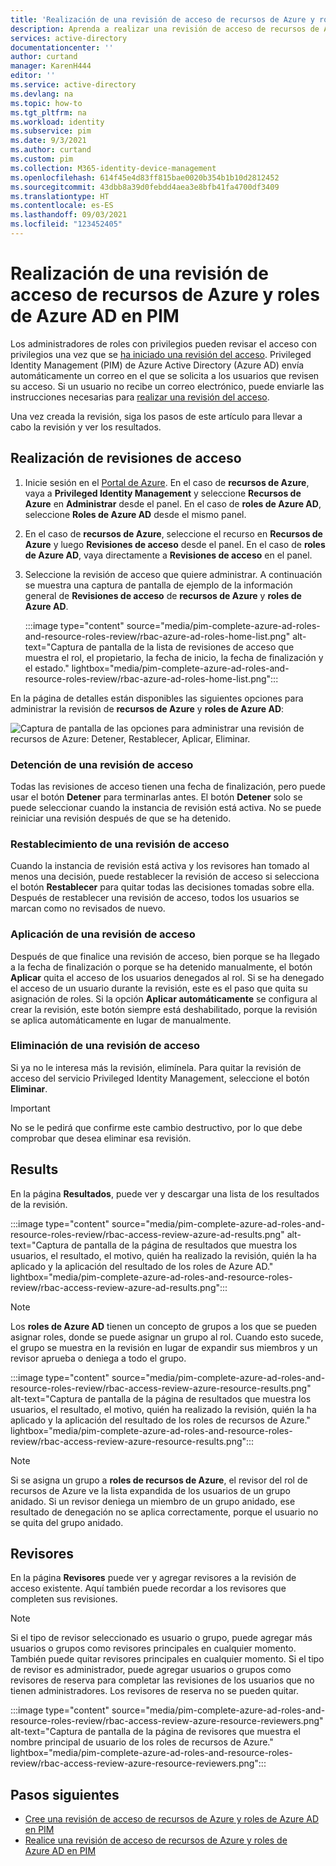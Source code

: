 ```yaml
---
title: 'Realización de una revisión de acceso de recursos de Azure y roles de Azure AD en PIM: Azure AD | Microsoft Docs'
description: Aprenda a realizar una revisión de acceso de recursos de Azure y roles de Azure AD en Privileged Identity Management de Azure Active Directory.
services: active-directory
documentationcenter: ''
author: curtand
manager: KarenH444
editor: ''
ms.service: active-directory
ms.devlang: na
ms.topic: how-to
ms.tgt_pltfrm: na
ms.workload: identity
ms.subservice: pim
ms.date: 9/3/2021
ms.author: curtand
ms.custom: pim
ms.collection: M365-identity-device-management
ms.openlocfilehash: 614f45e4d83ff815bae0020b354b1b10d2812452
ms.sourcegitcommit: 43dbb8a39d0febdd4aea3e8bfb41fa4700df3409
ms.translationtype: HT
ms.contentlocale: es-ES
ms.lasthandoff: 09/03/2021
ms.locfileid: "123452405"
---
```

# <a name="complete-an-access-review-of-azure-resource-and-azure-ad-roles-in-pim"></a>Realización de una revisión de acceso de recursos de Azure y roles de Azure AD en PIM

Los administradores de roles con privilegios pueden revisar el acceso con privilegios una vez que se [ha iniciado una revisión del acceso](pim-create-azure-ad-roles-and-resource-roles-review.md). Privileged Identity Management (PIM) de Azure Active Directory (Azure AD) envía automáticamente un correo en el que se solicita a los usuarios que revisen su acceso. Si un usuario no recibe un correo electrónico, puede enviarle las instrucciones necesarias para [realizar una revisión del acceso](pim-perform-azure-ad-roles-and-resource-roles-review.md).

Una vez creada la revisión, siga los pasos de este artículo para llevar a cabo la revisión y ver los resultados.

## <a name="complete-access-reviews"></a>Realización de revisiones de acceso

1. Inicie sesión en el [Portal de Azure](https://portal.azure.com/). En el caso de **recursos de Azure**, vaya a **Privileged Identity Management** y seleccione **Recursos de Azure** en **Administrar** desde el panel. En el caso de **roles de Azure AD**, seleccione **Roles de Azure AD** desde el mismo panel.

2. En el caso de **recursos de Azure**, seleccione el recurso en **Recursos de Azure** y luego **Revisiones de acceso** desde el panel. En el caso de **roles de Azure AD**, vaya directamente a **Revisiones de acceso** en el panel.

3. Seleccione la revisión de acceso que quiere administrar. A continuación se muestra una captura de pantalla de ejemplo de la información general de **Revisiones de acceso** de **recursos de Azure** y **roles de Azure AD**.

    :::image type="content" source="media/pim-complete-azure-ad-roles-and-resource-roles-review/rbac-azure-ad-roles-home-list.png" alt-text="Captura de pantalla de la lista de revisiones de acceso que muestra el rol, el propietario, la fecha de inicio, la fecha de finalización y el estado." lightbox="media/pim-complete-azure-ad-roles-and-resource-roles-review/rbac-azure-ad-roles-home-list.png":::

En la página de detalles están disponibles las siguientes opciones para administrar la revisión de **recursos de Azure** y **roles de Azure AD**:

![Captura de pantalla de las opciones para administrar una revisión de recursos de Azure: Detener, Restablecer, Aplicar, Eliminar.](media/pim-complete-azure-ad-roles-and-resource-roles-review/rbac-access-review-menu.png)

### <a name="stop-an-access-review"></a>Detención de una revisión de acceso

Todas las revisiones de acceso tienen una fecha de finalización, pero puede usar el botón **Detener** para terminarlas antes. El botón **Detener** solo se puede seleccionar cuando la instancia de revisión está activa. No se puede reiniciar una revisión después de que se ha detenido.

### <a name="reset-an-access-review"></a>Restablecimiento de una revisión de acceso

Cuando la instancia de revisión está activa y los revisores han tomado al menos una decisión, puede restablecer la revisión de acceso si selecciona el botón **Restablecer** para quitar todas las decisiones tomadas sobre ella. Después de restablecer una revisión de acceso, todos los usuarios se marcan como no revisados de nuevo.

### <a name="apply-an-access-review"></a>Aplicación de una revisión de acceso

Después de que finalice una revisión de acceso, bien porque se ha llegado a la fecha de finalización o porque se ha detenido manualmente, el botón **Aplicar** quita el acceso de los usuarios denegados al rol. Si se ha denegado el acceso de un usuario durante la revisión, este es el paso que quita su asignación de roles. Si la opción **Aplicar automáticamente** se configura al crear la revisión, este botón siempre está deshabilitado, porque la revisión se aplica automáticamente en lugar de manualmente.

### <a name="delete-an-access-review"></a>Eliminación de una revisión de acceso

Si ya no le interesa más la revisión, elimínela. Para quitar la revisión de acceso del servicio Privileged Identity Management, seleccione el botón **Eliminar**.

> [!IMPORTANT]
> No se le pedirá que confirme este cambio destructivo, por lo que debe comprobar que desea eliminar esa revisión.

## <a name="results"></a>Results

En la página **Resultados**, puede ver y descargar una lista de los resultados de la revisión.

:::image type="content" source="media/pim-complete-azure-ad-roles-and-resource-roles-review/rbac-access-review-azure-ad-results.png" alt-text="Captura de pantalla de la página de resultados que muestra los usuarios, el resultado, el motivo, quién ha realizado la revisión, quién la ha aplicado y la aplicación del resultado de los roles de Azure AD." lightbox="media/pim-complete-azure-ad-roles-and-resource-roles-review/rbac-access-review-azure-ad-results.png":::

> [!Note]
> Los **roles de Azure AD** tienen un concepto de grupos a los que se pueden asignar roles, donde se puede asignar un grupo al rol. Cuando esto sucede, el grupo se muestra en la revisión en lugar de expandir sus miembros y un revisor aprueba o deniega a todo el grupo.

:::image type="content" source="media/pim-complete-azure-ad-roles-and-resource-roles-review/rbac-access-review-azure-resource-results.png" alt-text="Captura de pantalla de la página de resultados que muestra los usuarios, el resultado, el motivo, quién ha realizado la revisión, quién la ha aplicado y la aplicación del resultado de los roles de recursos de Azure." lightbox="media/pim-complete-azure-ad-roles-and-resource-roles-review/rbac-access-review-azure-resource-results.png":::

> [!Note]
>Si se asigna un grupo a **roles de recursos de Azure**, el revisor del rol de recursos de Azure ve la lista expandida de los usuarios de un grupo anidado. Si un revisor deniega un miembro de un grupo anidado, ese resultado de denegación no se aplica correctamente, porque el usuario no se quita del grupo anidado.

## <a name="reviewers"></a>Revisores

En la página **Revisores** puede ver y agregar revisores a la revisión de acceso existente. Aquí también puede recordar a los revisores que completen sus revisiones.

> [!Note]
> Si el tipo de revisor seleccionado es usuario o grupo, puede agregar más usuarios o grupos como revisores principales en cualquier momento. También puede quitar revisores principales en cualquier momento. Si el tipo de revisor es administrador, puede agregar usuarios o grupos como revisores de reserva para completar las revisiones de los usuarios que no tienen administradores. Los revisores de reserva no se pueden quitar.

:::image type="content" source="media/pim-complete-azure-ad-roles-and-resource-roles-review/rbac-access-review-azure-resource-reviewers.png" alt-text="Captura de pantalla de la página de revisores que muestra el nombre principal de usuario de los roles de recursos de Azure." lightbox="media/pim-complete-azure-ad-roles-and-resource-roles-review/rbac-access-review-azure-resource-reviewers.png":::

## <a name="next-steps"></a>Pasos siguientes

- [Cree una revisión de acceso de recursos de Azure y roles de Azure AD en PIM](pim-create-azure-ad-roles-and-resource-roles-review.md)
- [Realice una revisión de acceso de recursos de Azure y roles de Azure AD en PIM](pim-perform-azure-ad-roles-and-resource-roles-review.md)

